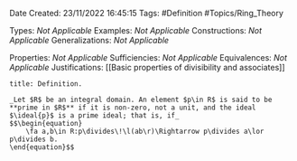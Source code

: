 <div class="topSpace"></div>

Date Created: 23/11/2022 16:45:15
Tags: #Definition #Topics/Ring_Theory

Types: _Not Applicable_
Examples: _Not Applicable_
Constructions: _Not Applicable_
Generalizations: _Not Applicable_

Properties: _Not Applicable_
Sufficiencies: _Not Applicable_
Equivalences: _Not Applicable_
Justifications: [[Basic properties of divisibility and associates]]

``` ad-Definition
title: Definition.

_Let $R$ be an integral domain. An element $p\in R$ is said to be **prime in $R$** if it is non-zero, not a unit, and the ideal $\ideal{p}$ is a prime ideal; that is, if_
$$\begin{equation}
    \fa a,b\in R:p\divides\!\l(ab\r)\Rightarrow p\divides a\lor p\divides b.
\end{equation}$$

```
